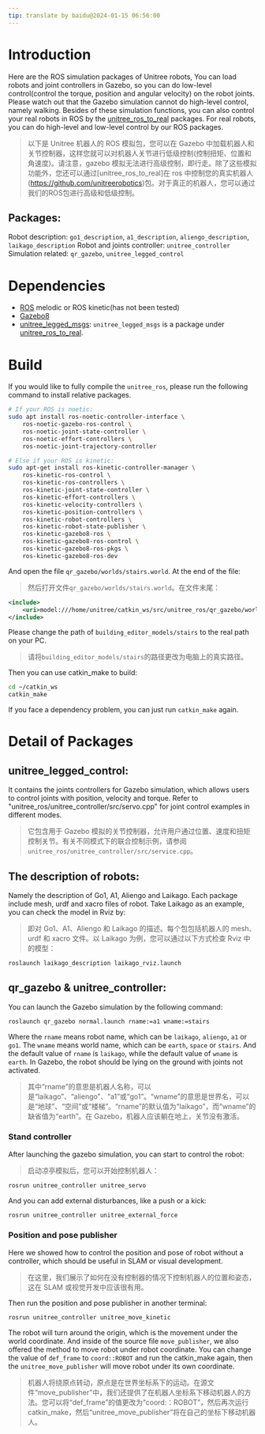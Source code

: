```yaml
---
tip: translate by baidu@2024-01-15 06:56:00
---
```


# Introduction

Here are the ROS simulation packages of Unitree robots, You can load robots and joint controllers in Gazebo, so you can do low-level control(control the torque, position and angular velocity) on the robot joints. Please watch out that the Gazebo simulation cannot do high-level control, namely walking. Besides of these simulation functions, you can also control your real robots in ROS by the [unitree_ros_to_real](https://github.com/unitreerobotics) packages. For real robots, you can do high-level and low-level control by our ROS packages.

> 以下是 Unitree 机器人的 ROS 模拟包，您可以在 Gazebo 中加载机器人和关节控制器，这样您就可以对机器人关节进行低级控制(控制扭矩、位置和角速度)。请注意，gazebo 模拟无法进行高级控制，即行走。除了这些模拟功能外，您还可以通过[unitree_ros_to_real]在 ros 中控制您的真实机器人(https://github.com/unitreerobotics)包。对于真正的机器人，您可以通过我们的ROS包进行高级和低级控制。

## Packages:

Robot description: `go1_description`, `a1_description`, `aliengo_description`, `laikago_description`
Robot and joints controller: `unitree_controller`
Simulation related: `qr_gazebo`, `unitree_legged_control`

# Dependencies

- [ROS](https://www.ros.org/) melodic or ROS kinetic(has not been tested)
- [Gazebo8](http://gazebosim.org/)
- [unitree_legged_msgs](https://github.com/unitreerobotics/unitree_ros_to_real): `unitree_legged_msgs` is a package under [unitree_ros_to_real](https://github.com/unitreerobotics/unitree_ros_to_real).

# Build

If you would like to fully compile the `unitree_ros`, please run the following command to install relative packages.

```sh
# If your ROS is noetic:
sudo apt install ros-noetic-controller-interface \
    ros-noetic-gazebo-ros-control \
    ros-noetic-joint-state-controller \
    ros-noetic-effort-controllers \
    ros-noetic-joint-trajectory-controller

# Else if your ROS is kinetic:
sudo apt-get install ros-kinetic-controller-manager \
    ros-kinetic-ros-control \
    ros-kinetic-ros-controllers \
    ros-kinetic-joint-state-controller \
    ros-kinetic-effort-controllers \
    ros-kinetic-velocity-controllers \
    ros-kinetic-position-controllers \
    ros-kinetic-robot-controllers \
    ros-kinetic-robot-state-publisher \
    ros-kinetic-gazebo8-ros \
    ros-kinetic-gazebo8-ros-control \
    ros-kinetic-gazebo8-ros-pkgs \
    ros-kinetic-gazebo8-ros-dev
```

And open the file `qr_gazebo/worlds/stairs.world`. At the end of the file:

> 然后打开文件`qr_gazebo/worlds/stairs.world`。在文件末尾：

```xml
<include>
    <uri>model:///home/unitree/catkin_ws/src/unitree_ros/qr_gazebo/worlds/building_editor_models/stairs</uri>
</include>
```

Please change the path of `building_editor_models/stairs` to the real path on your PC.

> 请将`building_editor_models/stairs`的路径更改为电脑上的真实路径。

Then you can use catkin_make to build:

```sh
cd ~/catkin_ws
catkin_make
```

If you face a dependency problem, you can just run `catkin_make` again.

# Detail of Packages

## unitree_legged_control:

It contains the joints controllers for Gazebo simulation, which allows users to control joints with position, velocity and torque. Refer to "unitree_ros/unitree_controller/src/servo.cpp" for joint control examples in different modes.

> 它包含用于 Gazebo 模拟的关节控制器，允许用户通过位置、速度和扭矩控制关节。有关不同模式下的联合控制示例，请参阅`unitree_ros/unitree_controller/src/service.cpp`。

## The description of robots:

Namely the description of Go1, A1, Aliengo and Laikago. Each package include mesh, urdf and xacro files of robot. Take Laikago as an example, you can check the model in Rviz by:

> 即对 Go1、A1、Aliengo 和 Laikago 的描述。每个包包括机器人的 mesh、urdf 和 xacro 文件。以 Laikago 为例，您可以通过以下方式检查 Rviz 中的模型：

```sh
roslaunch laikago_description laikago_rviz.launch
```

## qr_gazebo & unitree_controller:

You can launch the Gazebo simulation by the following command:

```sh
roslaunch qr_gazebo normal.launch rname:=a1 wname:=stairs
```

Where the `rname` means robot name, which can be `laikago`, `aliengo`, `a1` or `go1`. The `wname` means world name, which can be `earth`, `space` or `stairs`. And the default value of `rname` is `laikago`, while the default value of `wname` is `earth`. In Gazebo, the robot should be lying on the ground with joints not activated.

> 其中“rname”的意思是机器人名称，可以是“laikago”、“aliengo”、“a1”或“go1”。“wname”的意思是世界名，可以是“地球”、“空间”或“楼梯”。“rname”的默认值为“laikago”，而“wname”的缺省值为“earth”。在 Gazebo，机器人应该躺在地上，关节没有激活。

### Stand controller

After launching the gazebo simulation, you can start to control the robot:

> 启动凉亭模拟后，您可以开始控制机器人：

```sh
rosrun unitree_controller unitree_servo
```

And you can add external disturbances, like a push or a kick:

```sh
rosrun unitree_controller unitree_external_force
```

### Position and pose publisher

Here we showed how to control the position and pose of robot without a controller, which should be useful in SLAM or visual development.

> 在这里，我们展示了如何在没有控制器的情况下控制机器人的位置和姿态，这在 SLAM 或视觉开发中应该很有用。

Then run the position and pose publisher in another terminal:

```sh
rosrun unitree_controller unitree_move_kinetic
```

The robot will turn around the origin, which is the movement under the world coordinate. And inside of the source file `move_publisher`, we also offered the method to move robot under robot coordinate. You can change the value of `def_frame` to `coord::ROBOT` and run the catkin_make again, then the `unitree_move_publisher` will move robot under its own coordinate.

> 机器人将绕原点转动，原点是在世界坐标系下的运动。在源文件“move_publisher”中，我们还提供了在机器人坐标系下移动机器人的方法。您可以将“def_frame”的值更改为“coord:：ROBOT”，然后再次运行 catkin_make，然后“unitree_move_publisher”将在自己的坐标下移动机器人。
